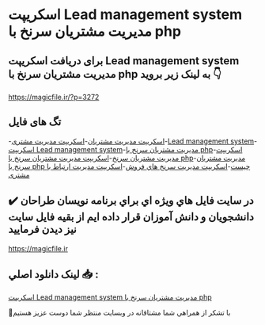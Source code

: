 # اسکریپت Lead management system مدیریت مشتریان سرنخ با php

## برای دریافت اسکریپت Lead management system مدیریت مشتریان سرنخ با php به لینک زیر بروید 👇

https://magicfile.ir/?p=3272

## تگ های فایل

-[اسکریپت مدیریت مشتریان](https://magicfile.ir/product/lead-management-system-php/)-[اسکریپت مدیریت مشتری](https://magicfile.ir/product/lead-management-system-php/)-[Lead management system](https://magicfile.ir/product/lead-management-system-php/)-[اسکریپت Lead management system](https://magicfile.ir/product/lead-management-system-php/)-[مدیریت مشتریان سرنخ با php](https://magicfile.ir/product/lead-management-system-php/)-[اسکریپت مدیریت مشتریان سرنخ](https://magicfile.ir/product/lead-management-system-php/)-[اسکریپت مدیریت مشتریان سرنخ با php](https://magicfile.ir/product/lead-management-system-php/)-[مدیریت مشتریان سرنخ با php چیست](https://magicfile.ir/product/lead-management-system-php/)-[اسكريپت مديريت سرنخ هاي فروش](https://magicfile.ir/product/lead-management-system-php/)-[اسکریپت مدیریت ارتباط با مشتری](https://magicfile.ir/product/lead-management-system-php/)

## ✔️ در سايت فايل هاي ويژه اي براي برنامه نويسان طراحان دانشجويان و دانش آموزان قرار داده ايم از بقيه فايل سايت نيز ديدن فرماييد

https://magicfile.ir


## لينک دانلود اصلي 📥 :

[اسکریپت Lead management system مدیریت مشتریان سرنخ با php](https://magicfile.ir/product/lead-management-system-php/) 


🙏با تشکر از همراهي شما مشتاقانه در وبسایت منتظر شما دوست عزیز هستیم

